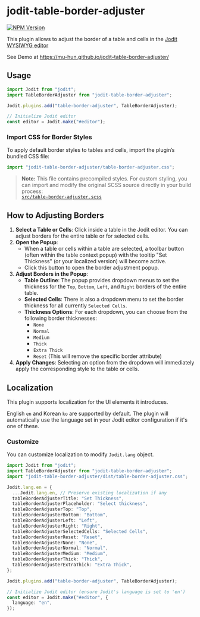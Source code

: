 # jodit-table-border-adjuster

[![NPM Version](https://img.shields.io/npm/v/jodit-table-border-adjuster)](https://www.npmjs.com/package/jodit-table-border-adjuster)

This plugin allows to adjust the border of a table and cells in the [Jodit WYSIWYG editor](https://xdsoft.net/jodit/)

See Demo at https://mu-hun.github.io/jodit-table-border-adjuster/

## Usage

```typescript
import Jodit from "jodit";
import TableBorderAdjuster from "jodit-table-border-adjuster";

Jodit.plugins.add("table-border-adjuster", TableBorderAdjuster);

// Initialize Jodit editor
const editor = Jodit.make("#editor");
```

### Import CSS for Border Styles

To apply default border styles to tables and cells, import the plugin’s bundled CSS file:

```typescript
import "jodit-table-border-adjuster/table-border-adjuster.css";
```

> **Note:** This file contains precompiled styles. For custom styling, you can import and modify the original SCSS source directly in your build process:  
> [`src/table-border-adjuster.scss`](https://github.com/mu-hun/jodit-table-border-adjuster/blob/main/src/table-border-adjuster.scss)

## How to Adjusting Borders

1.  **Select a Table or Cells**: Click inside a table in the Jodit editor. You can adjust borders for the entire table or for selected cells.
2.  **Open the Popup**:
    - When a table or cells within a table are selected, a toolbar button (often within the table context popup) with the tooltip "Set Thickness" (or your localized version) will become active.
    - Click this button to open the border adjustment popup.
3.  **Adjust Borders in the Popup**:
    - **Table Outline**: The popup provides dropdown menus to set the thickness for the `Top`, `Bottom`, `Left`, and `Right` borders of the entire table.
    - **Selected Cells**: There is also a dropdown menu to set the border thickness for all currently `Selected Cells`.
    - **Thickness Options**: For each dropdown, you can choose from the following border thicknesses:
      - `None`
      - `Normal`
      - `Medium`
      - `Thick`
      - `Extra Thick`
      - `Reset` (This will remove the specific border attribute)
4.  **Apply Changes**: Selecting an option from the dropdown will immediately apply the corresponding style to the table or cells.

## Localization

This plugin supports localization for the UI elements it introduces.

English `en` and Korean `ko` are supported by default. The plugin will automatically use the language set in your Jodit editor configuration if it's one of these.

### Customize

You can customize localization to modify `Jodit.lang` object.

```typescript
import Jodit from "jodit";
import TableBorderAdjuster from "jodit-table-border-adjuster";
import "jodit-table-border-adjuster/dist/table-border-adjuster.css";

Jodit.lang.en = {
  ...Jodit.lang.en, // Preserve existing localization if any
  tableBorderAdjusterTitle: "Set Thickness",
  tableBorderAdjusterPlaceholder: "Select thickness",
  tableBorderAdjusterTop: "Top",
  tableBorderAdjusterBottom: "Bottom",
  tableBorderAdjusterLeft: "Left",
  tableBorderAdjusterRight: "Right",
  tableBorderAdjusterSelectedCells: "Selected Cells",
  tableBorderAdjusterReset: "Reset",
  tableBorderAdjusterNone: "None",
  tableBorderAdjusterNormal: "Normal",
  tableBorderAdjusterMedium: "Medium",
  tableBorderAdjusterThick: "Thick",
  tableBorderAdjusterExtraThick: "Extra Thick",
};

Jodit.plugins.add("table-border-adjuster", TableBorderAdjuster);

// Initialize Jodit editor (ensure Jodit's language is set to 'en')
const editor = Jodit.make("#editor", {
  language: "en",
});
```
